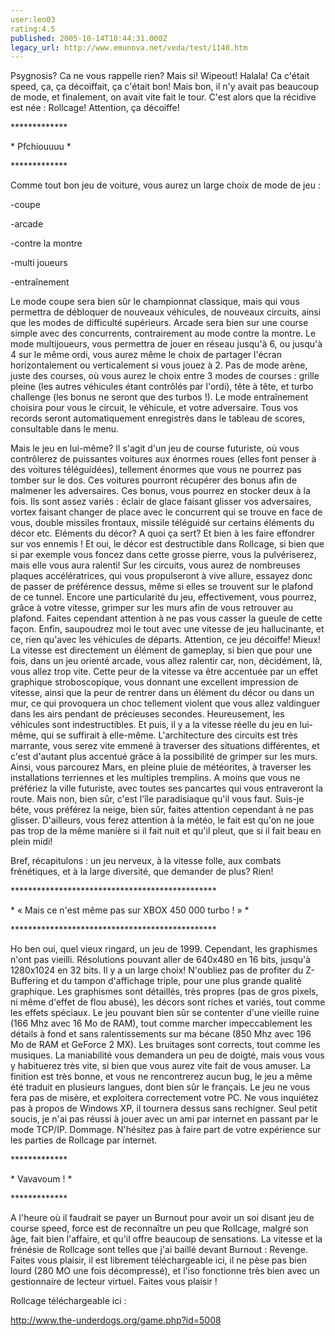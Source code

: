 ```yaml
---
user:leo03
rating:4.5
published: 2005-10-14T18:44:31.000Z
legacy_url: http://www.emunova.net/veda/test/1140.htm
---
```

Psygnosis? Ca ne vous rappelle rien? Mais si! Wipeout! Halala! Ca c'était speed, ça, ça décoiffait, ça c'était bon! Mais bon, il n'y avait pas beaucoup de mode, et finalement, on avait vite fait le tour. C'est alors que la récidive est née : Rollcage! Attention, ça décoiffe!  

  

\*\*\*\*\*\*\*\*\*\*\*\*\*  

\* Pfchiouuuu \*  

\*\*\*\*\*\*\*\*\*\*\*\*\*  

Comme tout bon jeu de voiture, vous aurez un large choix de mode de jeu :  

-coupe  

-arcade  

-contre la montre  

-multi joueurs  

-entraînement  

  

Le mode coupe sera bien sûr le championnat classique, mais qui vous permettra de débloquer de nouveaux véhicules, de nouveaux circuits, ainsi que les modes de difficulté supérieurs. Arcade sera bien sur une course simple avec des concurrents, contrairement au mode contre la montre. Le mode multijoueurs, vous permettra de jouer en réseau jusqu'à 6, ou jusqu'à 4 sur le même ordi, vous aurez même le choix de partager l'écran horizontalement ou verticalement si vous jouez à 2\. Pas de mode arène, juste des courses, où vous aurez le choix entre 3 modes de courses : grille pleine (les autres véhicules étant contrôlés par l'ordi), tête à tête, et turbo challenge (les bonus ne seront que des turbos !). Le mode entraînement choisira pour vous le circuit, le véhicule, et votre adversaire. Tous vos records seront automatiquement enregistrés dans le tableau de scores, consultable dans le menu.  

  

Mais le jeu en lui-même? Il s'agit d'un jeu de course futuriste, où vous contrôlerez de puissantes voitures aux énormes roues (elles font penser à des voitures téléguidées), tellement énormes que vous ne pourrez pas tomber sur le dos. Ces voitures pourront récupérer des bonus afin de malmener les adversaires. Ces bonus, vous pourrez en stocker deux à la fois. Ils sont assez variés : éclair de glace faisant glisser vos adversaires, vortex faisant changer de place avec le concurrent qui se trouve en face de vous, double missiles frontaux, missile téléguidé sur certains éléments du décor etc. Eléments du décor? A quoi ça sert? Et bien à les faire effondrer sur vos ennemis ! Et oui, le décor est destructible dans Rollcage, si bien que si par exemple vous foncez dans cette grosse pierre, vous la pulvériserez, mais elle vous aura ralenti! Sur les circuits, vous aurez de nombreuses plaques accélératrices, qui vous propulseront à vive allure, essayez donc de passer de préférence dessus, même si elles se trouvent sur le plafond de ce tunnel. Encore une particularité du jeu, effectivement, vous pourrez, grâce à votre vitesse, grimper sur les murs afin de vous retrouver au plafond. Faites cependant attention à ne pas vous casser la gueule de cette façon. Enfin, saupoudrez moi le tout avec une vitesse de jeu hallucinante, et ce, rien qu'avec les véhicules de départs. Attention, ce jeu décoiffe! Mieux! La vitesse est directement un élément de gameplay, si bien que pour une fois, dans un jeu orienté arcade, vous allez ralentir car, non, décidément, là, vous allez trop vite. Cette peur de la vitesse va être accentuée par un effet graphique stroboscopique, vous donnant une excellent impression de vitesse, ainsi que la peur de rentrer dans un élément du décor ou dans un mur, ce qui provoquera un choc tellement violent que vous allez valdinguer dans les airs pendant de précieuses secondes. Heureusement, les véhicules sont indestructibles. Et puis, il y a la vitesse réelle du jeu en lui-même, qui se suffirait à elle-même. L'architecture des circuits est très marrante, vous serez vite emmené à traverser des situations différentes, et c'est d'autant plus accentué grâce à la possibilité de grimper sur les murs. Ainsi, vous parcourez Mars, en pleine pluie de météorites, à traverser les installations terriennes et les multiples tremplins. A moins que vous ne préfériez la ville futuriste, avec toutes ses pancartes qui vous entraveront la route. Mais non, bien sûr, c'est l'île paradisiaque qu'il vous faut. Suis-je bête, vous préférez la neige, bien sûr, faites attention cependant à ne pas glisser. D'ailleurs, vous ferez attention à la météo, le fait est qu'on ne joue pas trop de la même manière si il fait nuit et qu'il pleut, que si il fait beau en plein midi!  

  

Bref, récapitulons : un jeu nerveux, à la vitesse folle, aux combats frénétiques, et à la large diversité, que demander de plus? Rien!  

  

\*\*\*\*\*\*\*\*\*\*\*\*\*\*\*\*\*\*\*\*\*\*\*\*\*\*\*\*\*\*\*\*\*\*\*\*\*\*\*\*\*\*\*\*\*\*\*  

\* « Mais ce n'est même pas sur XBOX 450 000 turbo ! » \*  

\*\*\*\*\*\*\*\*\*\*\*\*\*\*\*\*\*\*\*\*\*\*\*\*\*\*\*\*\*\*\*\*\*\*\*\*\*\*\*\*\*\*\*\*\*\*\*  

Ho ben oui, quel vieux ringard, un jeu de 1999\. Cependant, les graphismes n'ont pas vieilli. Résolutions pouvant aller de 640x480 en 16 bits, jusqu'à 1280x1024 en 32 bits. Il y a un large choix! N'oubliez pas de profiter du Z-Buffering et du tampon d'affichage triple, pour une plus grande qualité graphique. Les graphismes sont détaillés, très propres (pas de gros pixels, ni même d'effet de flou abusé), les décors sont riches et variés, tout comme les effets spéciaux. Le jeu pouvant bien sûr se contenter d'une vieille ruine (166 Mhz avec 16 Mo de RAM), tout comme marcher impeccablement les détails à fond et sans ralentissements sur ma bécane (850 Mhz avec 196 Mo de RAM et GeForce 2 MX). Les bruitages sont corrects, tout comme les musiques. La maniabilité vous demandera un peu de doigté, mais vous vous y habituerez très vite, si bien que vous aurez vite fait de vous amuser. La finition est très bonne, et vous ne rencontrerez aucun bug, le jeu a même été traduit en plusieurs langues, dont bien sûr le français. Le jeu ne vous fera pas de misère, et exploitera correctement votre PC. Ne vous inquiétez pas à propos de Windows XP, il tournera dessus sans rechigner. Seul petit soucis, je n'ai pas réussi à jouer avec un ami par internet en passant par le mode TCP/IP. Dommage. N'hésitez pas à faire part de votre expérience sur les parties de Rollcage par internet.  

  

\*\*\*\*\*\*\*\*\*\*\*\*\*  

\* Vavavoum ! \*  

\*\*\*\*\*\*\*\*\*\*\*\*\*  

A l'heure où il faudrait se payer un Burnout pour avoir un soi disant jeu de course speed, force est de reconnaître un peu que Rollcage, malgré son âge, fait bien l'affaire, et qu'il offre beaucoup de sensations. La vitesse et la frénésie de Rollcage sont telles que j'ai baillé devant Burnout : Revenge. Faites vous plaisir, il est librement téléchargeable ici, il ne pèse pas bien lourd (280 MO une fois décompressé), et l'iso fonctionne très bien avec un gestionnaire de lecteur virtuel. Faites vous plaisir !  

  

Rollcage téléchargeable ici :  

http://www.the-underdogs.org/game.php?id=5008